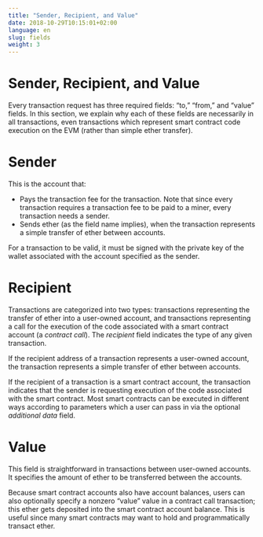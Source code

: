 ```yaml
---
title: "Sender, Recipient, and Value"
date: 2018-10-29T10:15:01+02:00
language: en
slug: fields
weight: 3
---
```


# Sender, Recipient, and Value
Every transaction request has three required fields: “to,” “from,” and “value” fields. In this section, we explain why each of these fields are necessarily in all transactions, even transactions which represent smart contract code execution on the EVM (rather than simple ether transfer).

# Sender

This is the account that:

- Pays the transaction fee for the transaction. Note that since every transaction requires a transaction fee to be paid to a miner, every transaction needs a sender. 
- Sends ether (as the field name implies), when the transaction represents a simple transfer of ether between accounts.

For a transaction to be valid, it must be signed with the private key of the wallet associated with the account specified as the sender. 

# Recipient

Transactions are categorized into two types: transactions representing the transfer of ether into a user-owned account, and transactions representing a call for the execution of the code associated with a smart contract account (a *contract call*). The *recipient* field indicates the type of any given transaction.

If the recipient address of a transaction represents a user-owned account, the transaction represents a simple transfer of ether between accounts. 

If the recipient of a transaction is a smart contract account, the transaction indicates that the sender is requesting execution of the code associated with the smart contract. Most smart contracts can be executed in different ways according to parameters which a user can pass in via the optional *additional data* field.

# Value

This field is straightforward in transactions between user-owned accounts. It specifies the amount of ether to be transferred between the accounts.

Because smart contract accounts also have account balances, users can also optionally specify a nonzero “value” value in a contract call transaction; this ether gets deposited into the smart contract account balance. This is useful since many smart contracts may want to hold and programmatically transact ether. 

